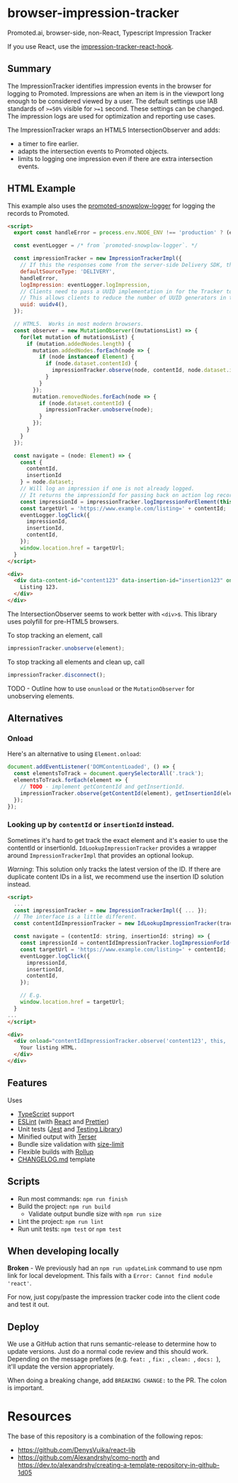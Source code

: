 # browser-impression-tracker
Promoted.ai, browser-side, non-React, Typescript Impression Tracker

If you use React, use the [impression-tracker-react-hook](https://github.com/promotedai/impression-tracker-react-hook).

## Summary

The ImpressionTracker identifies impression events in the browser for logging to Promoted.  Impressions are when an item is in the viewport long enough to be considered viewed by a user.  The default settings use IAB standards of `>=50%` visible for `>=1` second.  These settings can be changed.  The impression logs are used for optimization and reporting use cases.

The ImpressionTracker wraps an HTML5 IntersectionObserver and adds:
- a timer to fire earlier.
- adapts the intersection events to Promoted objects.
- limits to logging one impression even if there are extra intersection events.

## HTML Example

This example also uses the [promoted-snowplow-logger](https://github.com/promotedai/promoted-snowplow-logger) for logging the records to Promoted.

```html
<script>
  export const handleError = process.env.NODE_ENV !== 'production' ? (err) => { throw err; } : console.error;

  const eventLogger = /* from `promoted-snowplow-logger`. */

  const impressionTracker = new ImpressionTrackerImpl({
    // If this the responses come from the server-side Delivery SDK, then use 'DELIVERY', else 'CLIENT_BACKEND'
    defaultSourceType: 'DELIVERY',
    handleError,
    logImpression: eventLogger.logImpression,
    // Clients need to pass a UUID implementation in for the Tracker to use.
    // This allows clients to reduce the number of UUID generators in their browser code.
    uuid: uuidv4(),
  });

  // HTML5.  Works in most modern browsers.
  const observer = new MutationObserver((mutationsList) => {
    for(let mutation of mutationsList) {
      if (mutation.addedNodes.length) {
        mutation.addedNodes.forEach(node => {
          if (node instanceof Element) {
            if (node.dataset.contentId) {
              impressionTracker.observe(node, contentId, node.dataset.insertionId);
            }
          }
        });
        mutation.removedNodes.forEach(node => {
          if (node.dataset.contentId) {
            impressionTracker.unobserve(node);
          }
        });
      }
    }
  });

  const navigate = (node: Element) => {
    const {
      contentId,
      insertionId
    } = node.dataset;
    // Will log an impression if one is not already logged.
    // It returns the impressionId for passing back on action log records.
    const impressionId = impressionTracker.logImpressionForElement(this);
    const targetUrl = 'https://www.example.com/listing=' + contentId;
    eventLogger.logClick({
      impressionId,
      insertionId,
      contentId,
    });
    window.location.href = targetUrl;
  }
</script>

<div>
  <div data-content-id="content123" data-insertion-id="insertion123" onclick="navigate(this)">
    Listing 123.
  </div>
</div>

```

The IntersectionObserver seems to work better with `<div>`s.  This library uses polyfill for pre-HTML5 browsers.

To stop tracking an element, call
```typescript
impressionTracker.unobserve(element);
```

To stop tracking all elements and clean up, call
```typescript
impressionTracker.disconnect();
```

TODO - Outline how to use `onunload` or the `MutationObserver` for unobserving elements.

## Alternatives

### Onload

Here's an alternative to using `Element.onload`:

```typescript
document.addEventListener('DOMContentLoaded', () => {
  const elementsToTrack = document.querySelectorAll('.track');
  elementsToTrack.forEach(element => {
    // TODO - implement getContentId and getInsertionId.
    impressionTracker.observe(getContentId(element), getInsertionId(element), element);
  });
});
```

### Looking up by `contentId` or `insertionId` instead.

Sometimes it's hard to get track the exact element and it's easier to use the contentId or insertionId.
`IdLookupImpressionTracker` provides a wrapper around `ImpressionTrackerImpl` that provides an optional lookup.

*Warning*: This solution only tracks the latest version of the ID.  If there are duplicate content IDs in a list, we recommend use the insertion ID solution instead.

```html
<script>
  ...
  const impressionTracker = new ImpressionTrackerImpl({ ... });
  // The interface is a little different.
  const contentIdImpressionTracker = new IdLookupImpressionTracker(tracker);

  const navigate = (contentId: string, insertionId: string) => {
    const impressionId = contentIdImpressionTracker.logImpressionForId(contentId);
    const targetUrl = 'https://www.example.com/listing=' + contentId;
    eventLogger.logClick({
      impressionId,
      insertionId,
      contentId,
    });

    // E.g. 
    window.location.href = targetUrl;
  } 
...
</script>

<div>
  <div onload="contentIdImpressionTracker.observe('content123', this, 'content123', 'insertion123')" onclick="navigate('content123', 'insertion123')">
    Your listing HTML.
  </div>
</div>
```

## Features

Uses
- [TypeScript](https://www.typescriptlang.org/) support
- [ESLint](https://eslint.org/) (with [React](https://reactjs.org/) and [Prettier](https://prettier.io/))
- Unit tests ([Jest](https://jestjs.io/) and [Testing Library](https://testing-library.com/))
- Minified output with [Terser](https://terser.org/)
- Bundle size validation with [size-limit](https://github.com/ai/size-limit)
- Flexible builds with [Rollup](https://www.rollupjs.org/)
- [CHANGELOG.md](https://keepachangelog.com/en/1.0.0/) template

## Scripts

- Run most commands: `npm run finish`
- Build the project: `npm run build`
  - Validate output bundle size with `npm run size`
- Lint the project: `npm run lint`
- Run unit tests: `npm test` or `npm test`


## When developing locally

**Broken** - We previously had an `npm run updateLink` command to use npm link for local development.  This fails with a `Error: Cannot find module 'react'`.

For now, just copy/paste the impression tracker code into the client code and test it out.
## Deploy

We use a GitHub action that runs semantic-release to determine how to update versions.  Just do a normal code review and this should work.  Depending on the message prefixes (e.g. `feat: `, `fix: `, `clean: `, `docs: `), it'll update the version appropriately.

When doing a breaking change, add `BREAKING CHANGE:` to the PR.  The colon is important.

# Resources

The base of this repository is a combination of the following repos:
- https://github.com/DenysVuika/react-lib
- https://github.com/Alexandrshy/como-north and https://dev.to/alexandrshy/creating-a-template-repository-in-github-1d05
